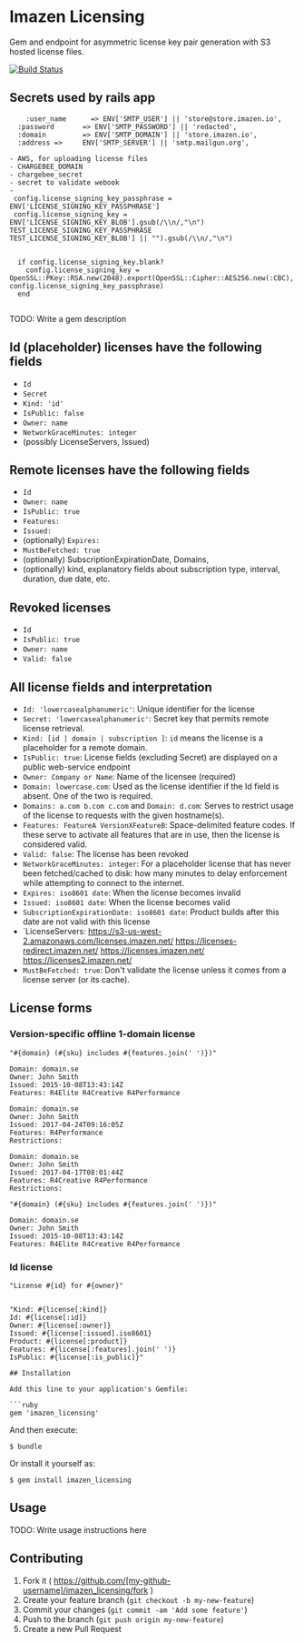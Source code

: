 # Imazen Licensing

Gem and endpoint for asymmetric license key pair generation with S3 hosted license files. 


[![Build Status](https://travis-ci.org/imazen/licensing.svg?branch=master)](https://travis-ci.org/imazen/licensing)


## Secrets used by rails app

```
    :user_name      => ENV['SMTP_USER'] || 'store@store.imazen.io',
  :password       => ENV['SMTP_PASSWORD'] || 'redacted',
  :domain         => ENV['SMTP_DOMAIN'] || 'store.imazen.io',
  :address =>     ENV['SMTP_SERVER'] || 'smtp.mailgun.org',
   
- AWS, for uploading license files
- CHARGEBEE_DOMAIN
- chargebee_secret
- secret to validate webook 
- 
 config.license_signing_key_passphrase = ENV['LICENSE_SIGNING_KEY_PASSPHRASE']
 config.license_signing_key = ENV['LICENSE_SIGNING_KEY_BLOB'].gsub(/\\n/,"\n")
TEST_LICENSE_SIGNING_KEY_PASSPHRASE
TEST_LICENSE_SIGNING_KEY_BLOB'] || "").gsub(/\\n/,"\n") 


  if config.license_signing_key.blank? 
    config.license_signing_key = OpenSSL::PKey::RSA.new(2048).export(OpenSSL::Cipher::AES256.new(:CBC), config.license_signing_key_passphrase)
  end 


```
TODO: Write a gem description


## Id (placeholder) licenses have the following fields
* `Id`
* `Secret`
* `Kind: 'id'`
* `IsPublic: false`
* `Owner: name`
* `NetworkGraceMinutes: integer`
* (possibly LicenseServers, Issued)

## Remote licenses have the following fields

* `Id`
* `Owner: name`
* `IsPublic: true`
* `Features: `
* `Issued: `
* (optionally) `Expires: `
* `MustBeFetched: true`
* (optionally) SubscriptionExpirationDate, Domains, 
* (optionally) kind, explanatory fields about subscription type, interval, duration, due date, etc.

## Revoked licenses 

* `Id`
* `IsPublic: true`
* `Owner: name`
* `Valid: false` 

## All license fields and interpretation

* `Id: 'lowercasealphanumeric'`: Unique identifier for the license
* `Secret: 'lowercasealphanumeric'`: Secret key that permits remote license retrieval. 
* `Kind: [id | domain | subscription ]`: `id` means the license is a placeholder for a remote domain. 
* `IsPublic: true`: License fields (excluding Secret) are displayed on a public web-service endpoint
* `Owner: Company or Name`: Name of the licensee (required)
* `Domain: lowercase.com`: Used as the license identifier if the Id field is absent. One of the two is required.
* `Domains: a.com b.com c.com` and `Domain: d.com`: Serves to restrict usage of the license to requests with the given hostname(s). 
* `Features: FeatureA VersionXFeatureB`: Space-delimited feature codes. If these serve to activate all features that are in use, then the license is considered valid. 
* `Valid: false`: The license has been revoked
* `NetworkGraceMinutes: integer`: For a placeholder license that has never been fetched/cached to disk: how many minutes to delay enforcement while attempting to connect to the internet. 
* `Expires: iso8601 date`: When the license becomes invalid
* `Issued: iso8601 date`: When the license becomes valid
* `SubscriptionExpirationDate: iso8601 date`: Product builds after this date are not valid with this license
* `LicenseServers: https://s3-us-west-2.amazonaws.com/licenses.imazen.net/ https://licenses-redirect.imazen.net/ https://licenses.imazen.net/ https://licenses2.imazen.net/
* `MustBeFetched: true`: Don't validate the license unless it comes from a license server (or its cache).




## License forms

### Version-specific offline 1-domain license

```
"#{domain} (#{sku} includes #{features.join(' ')})"

Domain: domain.se
Owner: John Smith
Issued: 2015-10-08T13:43:14Z
Features: R4Elite R4Creative R4Performance

Domain: domain.se
Owner: John Smith
Issued: 2017-04-24T09:16:05Z
Features: R4Performance
Restrictions:  

Domain: domain.se
Owner: John Smith
Issued: 2017-04-17T08:01:44Z
Features: R4Creative R4Performance
Restrictions:  

```

```
"#{domain} (#{sku} includes #{features.join(' ')})"

Domain: domain.se
Owner: John Smith
Issued: 2015-10-08T13:43:14Z
Features: R4Elite R4Creative R4Performance
```

### Id license

```
"License #{id} for #{owner}"


"Kind: #{license[:kind]}
Id: #{license[:id]}
Owner: #{license[:owner]}
Issued: #{license[:issued].iso8601}
Product: #{license[:product]}
Features: #{license[:features].join(' ')}
IsPublic: #{license[:is_public]}"

## Installation

Add this line to your application's Gemfile:

```ruby
gem 'imazen_licensing'
```

And then execute:

    $ bundle

Or install it yourself as:

    $ gem install imazen_licensing

## Usage

TODO: Write usage instructions here

## Contributing

1. Fork it ( https://github.com/[my-github-username]/imazen_licensing/fork )
2. Create your feature branch (`git checkout -b my-new-feature`)
3. Commit your changes (`git commit -am 'Add some feature'`)
4. Push to the branch (`git push origin my-new-feature`)
5. Create a new Pull Request
